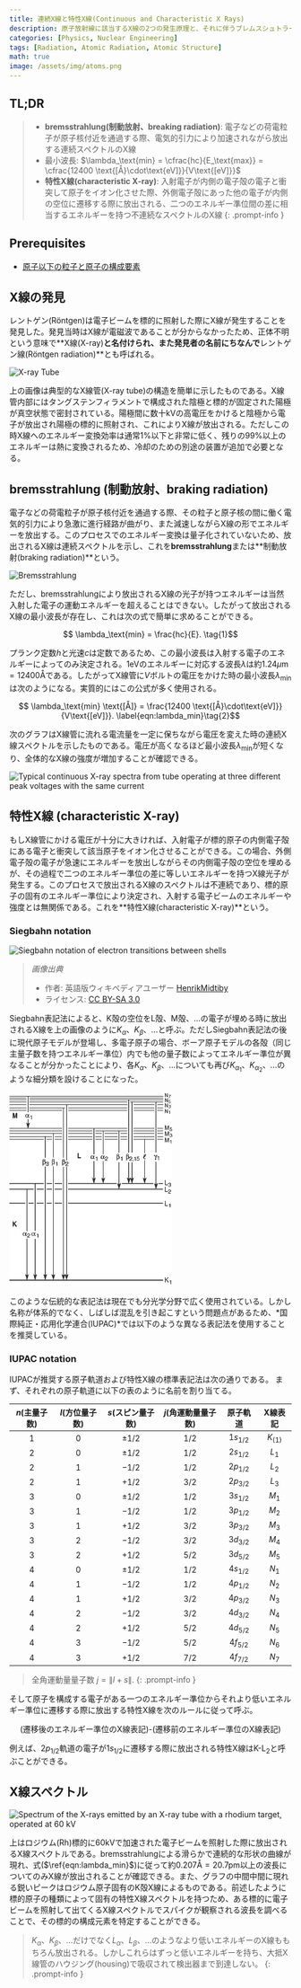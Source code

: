 ```yaml
---
title: 連続X線と特性X線(Continuous and Characteristic X Rays)
description: 原子放射線に該当するX線の2つの発生原理と、それに伴うブレムスシュトラールング及び特性X線のそれぞれの特徴について学ぶ。
categories: [Physics, Nuclear Engineering]
tags: [Radiation, Atomic Radiation, Atomic Structure]
math: true
image: /assets/img/atoms.png
---
```

## TL;DR
> - **bremsstrahlung(制動放射、breaking radiation)**: 電子などの荷電粒子が原子核付近を通過する際、電気的引力により加速されながら放出する連続スペクトルのX線
> - 最小波長: $\lambda_\text{min} = \cfrac{hc}{E_\text{max}} = \cfrac{12400 \text{[Å}\cdot\text{eV]}}{V\text{[eV]}}$
> - **特性X線(characteristic X-ray)**: 入射電子が内側の電子殻の電子と衝突して原子をイオン化させた際、外側電子殻にあった他の電子が内側の空位に遷移する際に放出される、二つのエネルギー準位間の差に相当するエネルギーを持つ不連続なスペクトルのX線
{: .prompt-info }

## Prerequisites
- [原子以下の粒子と原子の構成要素](/posts/constituents-of-an-atom/)

## X線の発見
レントゲン(Röntgen)は電子ビームを標的に照射した際にX線が発生することを発見した。発見当時はX線が電磁波であることが分からなかったため、正体不明という意味で**X線(X-ray)**と名付けられ、また発見者の名前にちなんで**レントゲン線(Röntgen radiation)**とも呼ばれる。

![X-ray Tube](https://upload.wikimedia.org/wikipedia/commons/7/72/WaterCooledXrayTube.svg)

上の画像は典型的なX線管(X-ray tube)の構造を簡単に示したものである。X線管内部にはタングステンフィラメントで構成された陰極と標的が固定された陽極が真空状態で密封されている。陽極間に数十kVの高電圧をかけると陰極から電子が放出され陽極の標的に照射され、これによりX線が放出される。ただしこの時X線へのエネルギー変換効率は通常1%以下と非常に低く、残りの99%以上のエネルギーは熱に変換されるため、冷却のための別途の装置が追加で必要となる。

## bremsstrahlung (制動放射、braking radiation)
電子などの荷電粒子が原子核付近を通過する際、その粒子と原子核の間に働く電気的引力により急激に進行経路が曲がり、また減速しながらX線の形でエネルギーを放出する。このプロセスでのエネルギー変換は量子化されていないため、放出されるX線は連続スペクトルを示し、これを**bremsstrahlung**または**制動放射(braking radiation)**という。

![Bremsstrahlung](https://upload.wikimedia.org/wikipedia/commons/1/1e/Bremsstrahlung.svg)

ただし、bremsstrahlungにより放出されるX線の光子が持つエネルギーは当然入射した電子の運動エネルギーを超えることはできない。したがって放出されるX線の最小波長が存在し、これは次の式で簡単に求めることができる。

$$ \lambda_\text{min} = \frac{hc}{E}. \tag{1}$$

プランク定数$h$と光速$c$は定数であるため、この最小波長は入射する電子のエネルギーによってのみ決定される。$1\text{eV}$のエネルギーに対応する波長$\lambda$は約$1.24 \mu\text{m}=12400\text{Å}$である。したがってX線管に$V$ボルトの電圧をかけた時の最小波長$\lambda_\text{min}$は次のようになる。実質的にはこの公式が多く使用される。

$$ \lambda_\text{min} \text{[Å]} = \frac{12400 \text{[Å}\cdot\text{eV]}}{V\text{[eV]}}. \label{eqn:lambda_min}\tag{2}$$

次のグラフはX線管に流れる電流量を一定に保ちながら電圧を変えた時の連続X線スペクトルを示したものである。電圧が高くなるほど最小波長$\lambda_{\text{min}}$が短くなり、全体的なX線の強度が増加することが確認できる。

![Typical continuous X-ray spectra from tube operating
at three different peak voltages with the same current](/assets/img/continuous-and-characteristic-x-rays/bremsstrahlung.png)

## 特性X線 (characteristic X-ray)
もしX線管にかける電圧が十分に大きければ、入射電子が標的原子の内側電子殻にある電子と衝突して該当原子をイオン化させることができる。この場合、外側電子殻の電子が急速にエネルギーを放出しながらその内側電子殻の空位を埋めるが、その過程で二つのエネルギー準位の差に等しいエネルギーを持つX線光子が発生する。このプロセスで放出されるX線のスペクトルは不連続であり、標的原子の固有のエネルギー準位により決定され、入射する電子ビームのエネルギーや強度とは無関係である。これを**特性X線(characteristic X-ray)**という。

### Siegbahn notation

![Siegbahn notation of electron transitions between shells](https://upload.wikimedia.org/wikipedia/commons/f/f6/CharacteristicRadiation.svg)
> *画像出典*
> - 作者: 英語版ウィキペディアユーザー [HenrikMidtiby](https://en.wikipedia.org/wiki/User:HenrikMidtiby)
> - ライセンス: [CC BY-SA 3.0](https://creativecommons.org/licenses/by-sa/3.0/)

Siegbahn表記法によると、K殻の空位をL殻、M殻、...の電子が埋める時に放出されるX線を上の画像のように$K_\alpha$、$K_\beta$、...と呼ぶ。ただしSiegbahn表記法の後に現代原子モデルが登場し、多電子原子の場合、ボーア原子モデルの各殻（同じ主量子数を持つエネルギー準位）内でも他の量子数によってエネルギー準位が異なることが分かったことにより、各$K_\alpha$、$K_\beta$、...についても再び$K_{\alpha_1}$、$K_{\alpha_2}$、...のような細分類を設けることになった。

![Siegbahn notation](/assets/img/continuous-and-characteristic-x-rays/siegbahn-notation.png)

このような伝統的な表記法は現在でも分光学分野で広く使用されている。しかし名称が体系的でなく、しばしば混乱を引き起こすという問題点があるため、*国際純正・応用化学連合(IUPAC)*では以下のような異なる表記法を使用することを推奨している。

### IUPAC notation
IUPACが推奨する原子軌道および特性X線の標準表記法は次の通りである。
まず、それぞれの原子軌道に以下の表のように名前を割り当てる。

| $n$(主量子数) | $l$(方位量子数) | $s$(スピン量子数) | $j$(角運動量量子数) | 原子軌道 | X線表記 |
| :---: | :---: | :---: | :---: | :---: | :---: |
| $1$ | $0$ | $\pm1/2$ | $1/2$ | $1s_{1/2}$ | $K_{(1)}$ |
| $2$ | $0$ | $\pm1/2$ | $1/2$ | $2s_{1/2}$ | $L_1$ |
| $2$ | $1$ | $-1/2$ | $1/2$ | $2p_{1/2}$ | $L_2$ |
| $2$ | $1$ | $+1/2$ | $3/2$ | $2p_{3/2}$ | $L_3$ |
| $3$ | $0$ | $\pm1/2$ | $1/2$ | $3s_{1/2}$ | $M_1$ |
| $3$ | $1$ | $-1/2$ | $1/2$ | $3p_{1/2}$ | $M_2$ |
| $3$ | $1$ | $+1/2$ | $3/2$ | $3p_{3/2}$ | $M_3$ |
| $3$ | $2$ | $-1/2$ | $3/2$ | $3d_{3/2}$ | $M_4$ |
| $3$ | $2$ | $+1/2$ | $5/2$ | $3d_{5/2}$ | $M_5$ |
| $4$ | $0$ | $\pm1/2$ | $1/2$ | $4s_{1/2}$ | $N_1$ |
| $4$ | $1$ | $-1/2$ | $1/2$ | $4p_{1/2}$ | $N_2$ |
| $4$ | $1$ | $+1/2$ | $3/2$ | $4p_{3/2}$ | $N_3$ |
| $4$ | $2$ | $-1/2$ | $3/2$ | $4d_{3/2}$ | $N_4$ |
| $4$ | $2$ | $+1/2$ | $5/2$ | $4d_{5/2}$ | $N_5$ |
| $4$ | $3$ | $-1/2$ | $5/2$ | $4f_{5/2}$ | $N_6$ |
| $4$ | $3$ | $+1/2$ | $7/2$ | $4f_{7/2}$ | $N_7$ |

> 全角運動量量子数 $j=\|l+s\|$.
{: .prompt-info }

そして原子を構成する電子がある一つのエネルギー準位からそれより低いエネルギー準位に遷移する際に放出する特性X線を次のルールに従って呼ぶ。

$$ \text{(遷移後のエネルギー準位のX線表記)-(遷移前のエネルギー準位のX線表記)} $$

例えば、$2p_{1/2}$軌道の電子が$1s_{1/2}$に遷移する際に放出される特性X線は$\text{K-L}_2$と呼ぶことができる。

## X線スペクトル

![Spectrum of the X-rays emitted by an X-ray tube with a rhodium target, operated at 60 kV](https://upload.wikimedia.org/wikipedia/commons/2/23/TubeSpectrum-en.svg)

上はロジウム(Rh)標的に60kVで加速された電子ビームを照射した際に放出されるX線スペクトルである。bremsstrahlungによる滑らかで連続的な形状の曲線が現れ、式($\ref{eqn:lambda_min}$)に従って約$0.207\text{Å} = 20.7\text{pm}$以上の波長についてのみX線が放出されることが確認できる。また、グラフの中間中間に現れる鋭いピークはロジウム原子固有のK殻X線によるものである。前述したように標的原子の種類によって固有の特性X線スペクトルを持つため、ある標的に電子ビームを照射して出てくるX線スペクトルでスパイクが観察される波長を調べることで、その標的の構成元素を特定することができる。

> $K_\alpha、K_\beta、\dots$だけでなく$L_\alpha、L_\beta、\dots$のようなより低いエネルギーのX線ももちろん放出される。しかしこれらはずっと低いエネルギーを持ち、大抵X線管のハウジング(housing)で吸収されて検出器まで到達しない。
{: .prompt-info }
